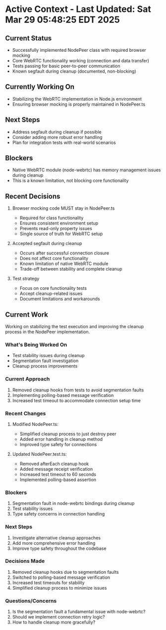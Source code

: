# Active Context - Last Updated: Sat Mar 29 05:48:25 EDT 2025

## Current Status
- Successfully implemented NodePeer class with required browser mocking
- Core WebRTC functionality working (connection and data transfer)
- Tests passing for basic peer-to-peer communication
- Known segfault during cleanup (documented, non-blocking)

## Currently Working On
- Stabilizing the WebRTC implementation in Node.js environment
- Ensuring browser mocking is properly maintained in NodePeer.ts

## Next Steps
- Address segfault during cleanup if possible
- Consider adding more robust error handling
- Plan for integration tests with real-world scenarios

## Blockers
- Native WebRTC module (node-webrtc) has memory management issues during cleanup
- This is a known limitation, not blocking core functionality

## Recent Decisions
1. Browser mocking code MUST stay in NodePeer.ts
   - Required for class functionality
   - Ensures consistent environment setup
   - Prevents read-only property issues
   - Single source of truth for WebRTC setup

2. Accepted segfault during cleanup
   - Occurs after successful connection closure
   - Does not affect core functionality
   - Known limitation of native WebRTC module
   - Trade-off between stability and complete cleanup

3. Test strategy
   - Focus on core functionality tests
   - Accept cleanup-related issues
   - Document limitations and workarounds

## Current Work
Working on stabilizing the test execution and improving the cleanup process in the NodePeer implementation.

### What's Being Worked On
- Test stability issues during cleanup
- Segmentation fault investigation
- Cleanup process improvements

### Current Approach
1. Removed cleanup hooks from tests to avoid segmentation faults
2. Implementing polling-based message verification
3. Increased test timeout to accommodate connection setup time

### Recent Changes
1. Modified NodePeer.ts:
   - Simplified cleanup process to just destroy peer
   - Added error handling in cleanup method
   - Improved type safety for connections

2. Updated NodePeer.test.ts:
   - Removed afterEach cleanup hook
   - Added message receipt verification
   - Increased test timeout to 60 seconds
   - Implemented polling-based assertion

### Blockers
1. Segmentation fault in node-webrtc bindings during cleanup
2. Test stability issues
3. Type safety concerns in connection handling

### Next Steps
1. Investigate alternative cleanup approaches
2. Add more comprehensive error handling
3. Improve type safety throughout the codebase

### Decisions Made
1. Removed cleanup hooks due to segmentation faults
2. Switched to polling-based message verification
3. Increased test timeouts for stability
4. Simplified cleanup process to minimize issues

### Questions/Concerns
1. Is the segmentation fault a fundamental issue with node-webrtc?
2. Should we implement connection retry logic?
3. How to handle cleanup more gracefully? 
